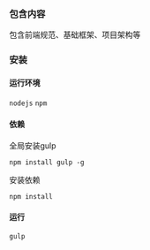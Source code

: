 ### 包含内容
包含前端规范、基础框架、项目架构等

### 安装
#### 运行环境
`nodejs` `npm`
#### 依赖
全局安装gulp
```
npm install gulp -g
```
安装依赖
```
npm install
```
#### 运行
```
gulp
```